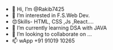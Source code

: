 - 👋 Hi, I’m @Rakib7425
- 👀 I’m interested in F.S.Web Dev.
- 😍Skills- HTML, CSS ,Js ,React....
- 🌱 I’m currently learning DSA with JAVA
- 💞️ I’m looking to collaborate on ...
- 📫 wApp +91 91019 10265

<!---
Rakib7425/Rakib7425 is a ✨ special ✨ repository because its `README.md` (this file) appears on your GitHub profile.
You can click the Preview link to take a look at your changes.
--->
